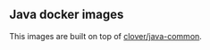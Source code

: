 ## Java docker images

This images are built on top of [clover/java-common](https://hub.docker.com/r/clover/java-common/).
